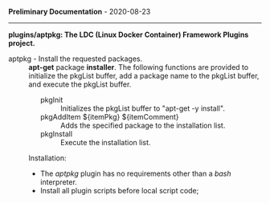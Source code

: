 
__Preliminary Documentation__ - 2020-08-23
____  
__plugins/aptpkg: The LDC (Linux Docker Container) Framework Plugins project.__  

<dl>
<dt>aptpkg - Install the requested packages.</dt>
 <dd>
 <b>apt-get</b> package <b>installer</b>. 
 The following functions are provided to initialize the pkgList buffer,
 add a package name to the pkgList buffer, and execute the pkgList buffer.

 <ul>
 <dl>
  <dt>pkgInit</dt>
   <dd>
   Initializes the pkgList buffer to "apt-get -y install".
   </dd>
  <dt>pkgAddItem ${itemPkg} ${itemComment}</dt>
   <dd>
   Adds the specified package to the installation list.
   </dd>
  <dt>pkgInstall</dt>
   <dd>
   Execute the installation list.
  </dd>
 </dl>
</ul>

Installation:
<ul>
 <li>
  The <i>aptpkg</i> plugin has no requirements other than a <i>bash</i> interpreter.
 </li>
 <li>
  Install all plugin scripts before local script code;
 </li>
</ul>
</dd>

</dl>
